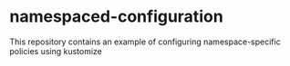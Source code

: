 # namespaced-configuration
This repository contains an example of configuring namespace-specific policies using kustomize

